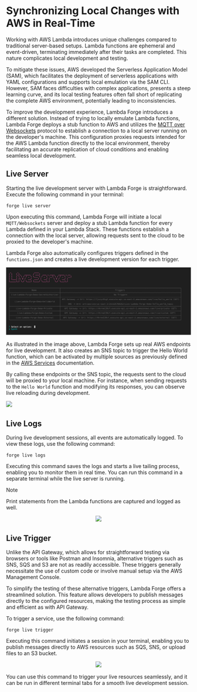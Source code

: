 # Synchronizing Local Changes with AWS in Real-Time


Working with AWS Lambda introduces unique challenges compared to traditional server-based setups. Lambda functions are ephemeral and event-driven, terminating immediately after their tasks are completed. This nature complicates local development and testing.

To mitigate these issues, AWS developed the Serverless Application Model (SAM), which facilitates the deployment of serverless applications with YAML configurations and supports local emulation via the SAM CLI. However, SAM faces difficulties with complex applications, presents a steep learning curve, and its local testing features often fall short of replicating the complete AWS environment, potentially leading to inconsistencies.

To improve the development experience, Lambda Forge introduces a different solution. Instead of trying to locally emulate Lambda functions, Lambda Forge deploys a stub function to AWS and utilizes the [MQTT over Websockets](https://docs.aws.amazon.com/iot/latest/developerguide/protocols.html) protocol to establish a connection to a local server running on the developer's machine. This configuration proxies requests intended for the AWS Lambda function directly to the local environment, thereby facilitating an accurate replication of cloud conditions and enabling seamless local development.

## Live Server

Starting the live development server with Lambda Forge is straightforward. Execute the following command in your terminal:

```
forge live server
```

Upon executing this command, Lambda Forge will initiate a local `MQTT/Websockets` server and deploy a stub Lambda function for every Lambda defined in your Lambda Stack. These functions establish a connection with the local server, allowing requests sent to the cloud to be proxied to the developer's machine.

Lambda Forge also automatically configures triggers defined in the `functions.json` and creates a live development version for each trigger.

![alt text](images/live-server.png)

As illustrated in the image above, Lambda Forge sets up real AWS endpoints for live development. It also creates an SNS topic to trigger the Hello World function, which can be activated by multiple sources as previously defined in the [AWS Services](https://docs.lambda-forge.com/home/aws-services/#updating-hello-world-function-to-also-be-triggered-by-sns) documentation.

By calling these endpoints or the SNS topic, the requests sent to the cloud will be proxied to your local machine. For instance, when sending requests to the `Hello World` function and modifying its responses, you can observe live reloading during development. 


<img src="https://i.ibb.co/6sRcyxF/live-server.gif" width=900>

## Live Logs

During live development sessions, all events are automatically logged. To view these logs, use the following command:

```
forge live logs
```

Executing this command saves the logs and starts a live tailing process, enabling you to monitor them in real time. You can run this command in a separate terminal while the live server is running. 


<div class="admonition note">
<p class="admonition-title">Note</p>
<p>
Print statements from the Lambda functions are captured and logged as well.
</p>
</div>

<p align="center">

<img src="https://i.ibb.co/GWHGFL4/live-logs.gif" width=500>

</p>

## Live Trigger

Unlike the API Gateway, which allows for straightforward testing via browsers or tools like Postman and Insomnia, alternative triggers such as SNS, SQS and S3 are not as readily accessible. These triggers generally necessitate the use of custom code or involve manual setup via the AWS Management Console.

To simplify the testing of these alternative triggers, Lambda Forge offers a streamlined solution. This feature allows developers to publish messages directly to the configured resources, making the testing process as simple and efficient as with API Gateway.


To trigger a service, use the following command:

```
forge live trigger
```

Executing this command initiates a session in your terminal, enabling you to publish messages directly to AWS resources such as SQS, SNS, or upload files to an S3 bucket.

<p align="center">
<img src="https://i.ibb.co/rxvpNvq/live-trigger.png">
</p>

You can use this command to trigger your live resources seamlessly, and it can be run in different terminal tabs for a smooth live development session.





